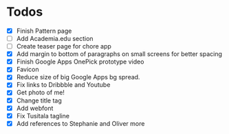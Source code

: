 # Todos

- [x] Finish Pattern page
- [ ] Add Academia.edu section
- [ ] Create teaser page for chore app
- [x] Add margin to bottom of paragraphs on small screens for better spacing
- [x] Finish Google Apps OnePick prototype video
- [x] Favicon
- [x] Reduce size of big Google Apps bg spread.
- [x] Fix links to Dribbble and Youtube
- [x] Get photo of me!
- [x] Change title tag
- [x] Add webfont
- [x] Fix Tusitala tagline
- [x] Add references to Stephanie and Oliver more
